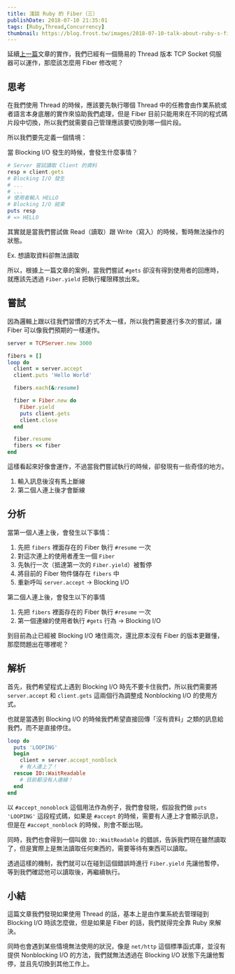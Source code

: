 ```yaml
---
title: 淺談 Ruby 的 Fiber（三）
publishDate: 2018-07-10 21:35:01
tags: [Ruby,Thread,Concurrency]
thumbnail: https://blog.frost.tw/images/2018-07-10-talk-about-ruby-s-fiber-part-3/thumbnail.jpg
---
```


延續[上一篇](https://blog.frost.tw/posts/2018/07/03/Talk-about-ruby-s-fiber-Part-2/)文章的實作，我們已經有一個簡易的 Thread 版本 TCP Socket 伺服器可以運作，那麼該怎麼用 Fiber 修改呢？

<!--more-->

## 思考

在我們使用 Thread 的時候，應該要先執行哪個 Thread 中的任務會由作業系統或者語言本身底層的實作來協助我們處理，但是 Fiber 目前只能用來在不同的程式碼片段中切換，所以我們就需要自己管理應該要切換到哪一個片段。

所以我們要先定義一個情境：

當 Blocking I/O 發生的時候，會發生什麼事情？

```ruby
# Server 嘗試讀取 Client 的資料
resp = client.gets
# Blocking I/O 發生
# ...
# ...
# 使用者輸入 HELLO
# Blocking I/O 結束
puts resp
# => HELLO
```

其實就是當我們嘗試做 Read（讀取）跟 Write（寫入）的時候，暫時無法操作的狀態。

Ex. 想讀取資料卻無法讀取

所以，根據上一篇文章的案例，當我們嘗試 `#gets` 卻沒有得到使用者的回應時，就應該先透過 `Fiber.yield` 把執行權限釋放出來。

## 嘗試

因為邏輯上跟以往我們習慣的方式不太一樣，所以我們需要進行多次的嘗試，讓 Fiber 可以像我們預期的一樣運作。

```ruby
server = TCPServer.new 3000

fibers = []
loop do
  client = server.accept
  client.puts 'Hello World'

  fibers.each(&:resume)

  fiber = Fiber.new do
    Fiber.yield
    puts client.gets
    client.close
  end

  fiber.resume
  fibers << fiber
end
```

這樣看起來好像會運作，不過當我們嘗試執行的時候，卻發現有一些奇怪的地方。

1. 輸入訊息後沒有馬上斷線
2. 第二個人連上後才會斷線

## 分析

當第一個人連上後，會發生以下事情：

1. 先把 `fibers` 裡面存在的 Fiber 執行 `#resume` 一次
2. 對這次連上的使用者產生一個 `Fiber`
3. 先執行一次（抵達第一次的 `Fiber.yield`）被暫停
4. 將目前的 Fiber 物件儲存在 `fibers` 中
5. 重新呼叫 `server.accept` -> Blocking I/O

第二個人連上後，會發生以下的事情

1. 先把 `fibers` 裡面存在的 Fiber 執行 `#resume` 一次
2. 第一個連線的使用者執行 `#gets` 行為 -> Blocking I/O

到目前為止已經被 Blocking I/O 堵住兩次，還比原本沒有 Fiber 的版本更難懂，那麼問題出在哪裡呢？

## 解析

首先，我們希望程式上遇到 Blocking I/O 時先不要卡住我們，所以我們需要將 `server.accept` 和 `client.gets` 這兩個行為調整成 Nonblocking I/O 的使用方式。

也就是當遇到 Blocking I/O 的時候我們希望直接回傳「沒有資料」之類的訊息給我們，而不是直接停住。

```ruby
loop do
  puts 'LOOPING'
  begin
    client = server.accept_nonblock
    # 有人連上了！
  rescue IO::WaitReadable
    # 目前都沒有人連線！
  end
end
```

以 `#accept_nonoblock` 這個用法作為例子，我們會發現，假設我們做 `puts 'LOOPING'` 這段程式碼，如果是 `#accept` 的時候，需要有人連上才會顯示訊息，但是在 `#accept_nonblock` 的時候，則會不斷出現。

同時，我們也會得到一個叫做 `IO::WaitReadable` 的錯誤，告訴我們現在雖然讀取了，但是實際上是無法讀取任何東西的，需要等待有東西可以讀取。

透過這樣的機制，我們就可以在碰到這個錯誤時進行 `Fiber.yield` 先讓他暫停，等到我們確認他可以讀取後，再繼續執行。

## 小結

這篇文章我們發現如果使用 Thread 的話，基本上是由作業系統去管理碰到 Blocking I/O 時該怎麼做，但是如果是 Fiber 的話，我們就得完全靠 Ruby 來解決。

同時也會遇到某些情境無法使用的狀況，像是 `net/http` 這個標準函式庫，並沒有提供 Nonblocking I/O 的方法，我們就無法透過在 Blocking I/O 狀態下先讓他暫停，並且先切換到其他工作上。

